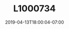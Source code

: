 ---
title: L1000734
date: 2019-04-13T18:00:04-07:00
draft: false
location: Olympic Peninsula, WA
img_url: https://d17enza3bfujl8.cloudfront.net/L1000734.jpg
original_fn: ""
tags:
- Olympic Peninsula, WA
- landscapes
- trees

---